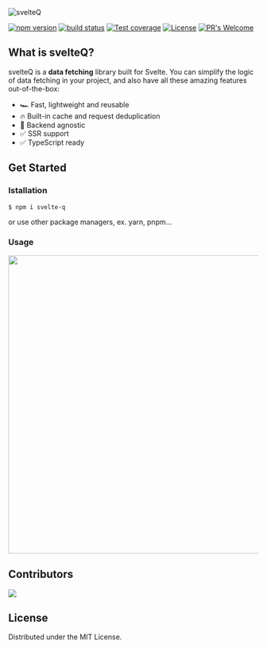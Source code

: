 ![svelteQ](https://user-images.githubusercontent.com/25841814/175697775-bf9daaa4-7e46-46d2-bab1-adf713e676e1.png)

[![npm version][npm-image]][npm-url]
[![build status][workflows-image]][workflows-url]
[![Test coverage][codecov-image]][codecov-url]
[![License][license-image]][license-url]
[![PR's Welcome][pr-welcoming-image]][pr-welcoming-url]

## What is svelteQ?

svelteQ is a **data fetching** library built for Svelte. You can simplify the logic of data fetching in your project, and also have all these amazing features out-of-the-box:

- 🏎️ Fast, lightweight and reusable
- 🔥 Built-in cache and request deduplication
- 🤗 Backend agnostic
- ✅ SSR support
- ✅ TypeScript ready

## Get Started

### Istallation
```
$ npm i svelte-q
```

or use other package managers, ex. yarn, pnpm...

### Usage
<img src='https://user-images.githubusercontent.com/25841814/175750265-25aaef41-182f-4f34-9254-8ad66ea8235f.png' width="600" />

## Contributors

<a href="https://github.com/maxam2017/svelte-q/graphs/contributors">
  <img src="https://contrib.rocks/image?repo=maxam2017/svelte-q" />
</a>

## License

Distributed under the MIT License.

[npm-image]: https://badge.fury.io/js/svelte-q.svg
[npm-url]: https://www.npmjs.com/package/svelte-q
[workflows-image]: https://github.com/maxam2017/svelteQ/workflows/CI/badge.svg
[workflows-url]: https://github.com/maxam2017/svelteQ/actions/workflows/main.yml
[codecov-image]: https://codecov.io/gh/maxam2017/svelteQ/branch/main/graph/badge.svg
[codecov-url]: https://codecov.io/github/maxam2017/svelteQ?branch=main
[license-image]: https://img.shields.io/github/license/maxam2017/svelte-q?style=flat-square
[license-url]: https://github.com/maxam2017/svelteQ
[twitter-image]: https://img.shields.io/twitter/url?color=%23555555&label=@svelteqjs&logo=twitter&style=flat-square&url=https%3A%2F%2Ftwitter.com%2Fsvelteqjs
[twitter-url]: https://twitter.com/svelteqjs
[pr-welcoming-image]: https://img.shields.io/badge/PRs-welcome-brightgreen.svg?style=flat-square
[pr-welcoming-url]: https://github.com/koajs/koa/pull/new
